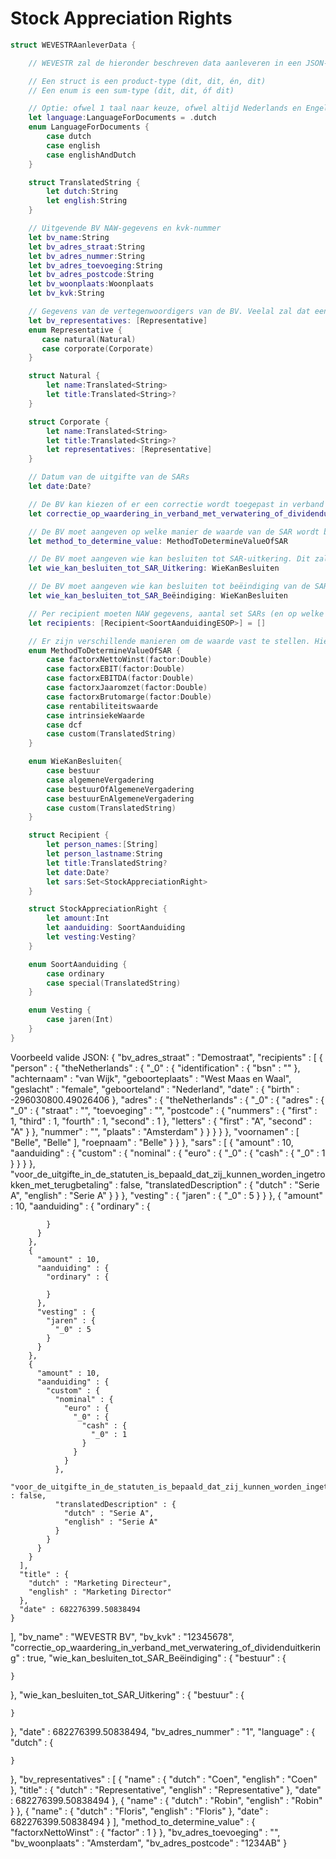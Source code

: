 # Stock Appreciation Rights

```swift
struct WEVESTRAanleverData {

    // WEVESTR zal de hieronder beschreven data aanleveren in een JSON-object naar een server. De server creërt de documenten en verschaft een url naar de locatie met de documenten. Verder afstemmen met WEVESTR developers hiervoor is nodig. 

    // Een struct is een product-type (dit, dit, én, dit)
    // Een enum is een sum-type (dit, dit, óf dit)

    // Optie: ofwel 1 taal naar keuze, ofwel altijd Nederlands en Engels uitdraaien.
    let language:LanguageForDocuments = .dutch
    enum LanguageForDocuments {
        case dutch
        case english
        case englishAndDutch
    }

    struct TranslatedString {
        let dutch:String
        let english:String
    }

    // Uitgevende BV NAW-gegevens en kvk-nummer
    let bv_name:String
    let bv_adres_straat:String
    let bv_adres_nummer:String
    let bv_adres_toevoeging:String
    let bv_adres_postcode:String
    let bv_woonplaats:Woonplaats
    let bv_kvk:String

    // Gegevens van de vertegenwoordigers van de BV. Veelal zal dat een of twee natuurlijk personen zijn. Van hun zijn naam en optioneel een titel vereist.
    let bv_representatives: [Representative]
    enum Representative {
       case natural(Natural)
       case corporate(Corporate)
    }

    struct Natural {
        let name:Translated<String>
        let title:Translated<String>?
    }

    struct Corporate {
        let name:Translated<String>
        let title:Translated<String>?
        let representatives: [Representative]
    }

    // Datum van de uitgifte van de SARs
    let date:Date?

    // De BV kan kiezen of er een correctie wordt toegepast in verband met verwatering of dividenduitkering. Als dit niet het geval is, kan de waarde van de SAR door de BV worden beïnvloed door uitgifte nieuwe aandelen of dividenduitkering. Als er een correctie optreedt, zal de waarde van de SAR daardoor niet beïnvloed worden.
    let correctie_op_waardering_in_verband_met_verwatering_of_dividenduitkering: Bool

    // De BV moet aangeven op welke manier de waarde van de SAR wordt bepaald.
    let method_to_determine_value: MethodToDetermineValueOfSAR

    // De BV moet aangeven wie kan besluiten tot SAR-uitkering. Dit zal veelal het bestuur en/of de algemene vergadering zijn, maar een andere keuze is ook mogelijk.
    let wie_kan_besluiten_tot_SAR_Uitkering: WieKanBesluiten

    // De BV moet aangeven wie kan besluiten tot beëindiging van de SAR. Dit zal veelal het bestuur en/of de algemene vergadering zijn, maar een andere keuze is ook mogelijk.
    let wie_kan_besluiten_tot_SAR_Beëindiging: WieKanBesluiten

    // Per recipient moeten NAW gegevens, aantal set SARs (en op welke soort en aanduiding), en optioneel een vesting worden aangegeven. Met een set bedoel ik een verzameling van unieke elementen.
    let recipients: [Recipient<SoortAanduidingESOP>] = []

    // Er zijn verschillende manieren om de waarde vast te stellen. Hieronder staan een aantal veelgebruikte methoden. In sommige gevallen moet ook een factor worden ingevoerd.
    enum MethodToDetermineValueOfSAR {
        case factorxNettoWinst(factor:Double)
        case factorxEBIT(factor:Double)
        case factorxEBITDA(factor:Double)
        case factorxJaaromzet(factor:Double)
        case factorxBrutomarge(factor:Double)
        case rentabiliteitswaarde
        case intrinsiekeWaarde
        case dcf
        case custom(TranslatedString)
    }

    enum WieKanBesluiten{
        case bestuur
        case algemeneVergadering
        case bestuurOfAlgemeneVergadering
        case bestuurEnAlgemeneVergadering
        case custom(TranslatedString)
    }

    struct Recipient {
        let person_names:[String]
        let person_lastname:String
        let title:TranslatedString?
        let date:Date?
        let sars:Set<StockAppreciationRight>
    }

    struct StockAppreciationRight {
        let amount:Int
        let aanduiding: SoortAanduiding
        let vesting:Vesting?
    }

    enum SoortAanduiding {
        case ordinary
        case special(TranslatedString)
    }

    enum Vesting {
        case jaren(Int)
    }
}
```

Voorbeeld valide JSON:
{
  "bv_adres_straat" : "Demostraat",
  "recipients" : [
    {
      "person" : {
        "theNetherlands" : {
          "_0" : {
            "identification" : {
              "bsn" : ""
            },
            "achternaam" : "van Wijk",
            "geboorteplaats" : "West Maas en Waal",
            "geslacht" : "female",
            "geboorteland" : "Nederland",
            "date" : {
              "birth" : -296030800.49026406
            },
            "adres" : {
              "theNetherlands" : {
                "_0" : {
                  "adres" : {
                    "_0" : {
                      "straat" : "",
                      "toevoeging" : "",
                      "postcode" : {
                        "nummers" : {
                          "first" : 1,
                          "third" : 1,
                          "fourth" : 1,
                          "second" : 1
                        },
                        "letters" : {
                          "first" : "A",
                          "second" : "A"
                        }
                      },
                      "nummer" : "",
                      "plaats" : "Amsterdam"
                    }
                  }
                }
              }
            },
            "voornamen" : [
              "Belle",
              "Belle"
            ],
            "roepnaam" : "Belle"
          }
        }
      },
      "sars" : [
        {
          "amount" : 10,
          "aanduiding" : {
            "custom" : {
              "nominal" : {
                "euro" : {
                  "_0" : {
                    "cash" : {
                      "_0" : 1
                    }
                  }
                }
              },
              "voor_de_uitgifte_in_de_statuten_is_bepaald_dat_zij_kunnen_worden_ingetrokken_met_terugbetaling" : false,
              "translatedDescription" : {
                "dutch" : "Serie A",
                "english" : "Serie A"
              }
            }
          },
          "vesting" : {
            "jaren" : {
              "_0" : 5
            }
          }
        },
        {
          "amount" : 10,
          "aanduiding" : {
            "ordinary" : {

            }
          }
        },
        {
          "amount" : 10,
          "aanduiding" : {
            "ordinary" : {

            }
          },
          "vesting" : {
            "jaren" : {
              "_0" : 5
            }
          }
        },
        {
          "amount" : 10,
          "aanduiding" : {
            "custom" : {
              "nominal" : {
                "euro" : {
                  "_0" : {
                    "cash" : {
                      "_0" : 1
                    }
                  }
                }
              },
              "voor_de_uitgifte_in_de_statuten_is_bepaald_dat_zij_kunnen_worden_ingetrokken_met_terugbetaling" : false,
              "translatedDescription" : {
                "dutch" : "Serie A",
                "english" : "Serie A"
              }
            }
          }
        }
      ],
      "title" : {
        "dutch" : "Marketing Directeur",
        "english" : "Marketing Director"
      },
      "date" : 682276399.50838494
    }
  ],
  "bv_name" : "WEVESTR BV",
  "bv_kvk" : "12345678",
  "correctie_op_waardering_in_verband_met_verwatering_of_dividenduitkering" : true,
  "wie_kan_besluiten_tot_SAR_Beëindiging" : {
    "bestuur" : {

    }
  },
  "wie_kan_besluiten_tot_SAR_Uitkering" : {
    "bestuur" : {

    }
  },
  "date" : 682276399.50838494,
  "bv_adres_nummer" : "1",
  "language" : {
    "dutch" : {

    }
  },
  "bv_representatives" : [
    {
      "name" : {
        "dutch" : "Coen",
        "english" : "Coen"
      },
      "title" : {
        "dutch" : "Representative",
        "english" : "Representative"
      },
      "date" : 682276399.50838494
    },
    {
      "name" : {
        "dutch" : "Robin",
        "english" : "Robin"
      }
    },
    {
      "name" : {
        "dutch" : "Floris",
        "english" : "Floris"
      },
      "date" : 682276399.50838494
    }
  ],
  "method_to_determine_value" : {
    "factorxNettoWinst" : {
      "factor" : 1
    }
  },
  "bv_adres_toevoeging" : "",
  "bv_woonplaats" : "Amsterdam",
  "bv_adres_postcode" : "1234AB"
}
